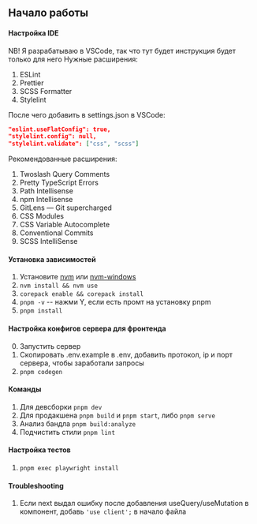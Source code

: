 ## Начало работы

#### Настройка IDE
NB! Я разрабатываю в VSCode, так что тут будет инструкция будет только для него
Нужные расширения:
1. ESLint
2. Prettier
3. SCSS Formatter
4. Stylelint

После чего добавить в settings.json в VSCode:

```json
"eslint.useFlatConfig": true,
"stylelint.config": null,
"stylelint.validate": ["css", "scss"]
```

Рекомендованные расширения:
1. Twoslash Query Comments
2. Pretty TypeScript Errors
3. Path Intellisense
4. npm Intellisense
5. GitLens — Git supercharged
6. CSS Modules
7. CSS Variable Autocomplete
8. Conventional Commits
9. SCSS IntelliSense

#### Установка зависимостей
1. Установите [nvm](https://github.com/nvm-sh/nvm) или [nvm-windows](https://github.com/coreybutler/nvm-windows)
2. `nvm install && nvm use`
3. `corepack enable && corepack install`
4. `pnpm -v` -- нажми Y, если есть промт на установку pnpm
5. `pnpm install`

#### Настройка конфигов сервера для фронтенда
0. Запустить сервер
1. Скопировать .env.example в .env, добавить протокол, ip и порт сервера, чтобы заработали запросы
2. `pnpm codegen`

#### Команды
1. Для девсборки  `pnpm dev`
2. Для продакшена  `pnpm build` и `pnpm start`, либо `pnpm serve`
3. Анализ бандла `pnpm build:analyze`
4. Подчистить стили `pnpm lint`

#### Настройка тестов
1. `pnpm exec playwright install`

#### Troubleshooting
1. Если next выдал ошибку после добавления useQuery/useMutation в компонент, добавь `'use client';` в начало файла
